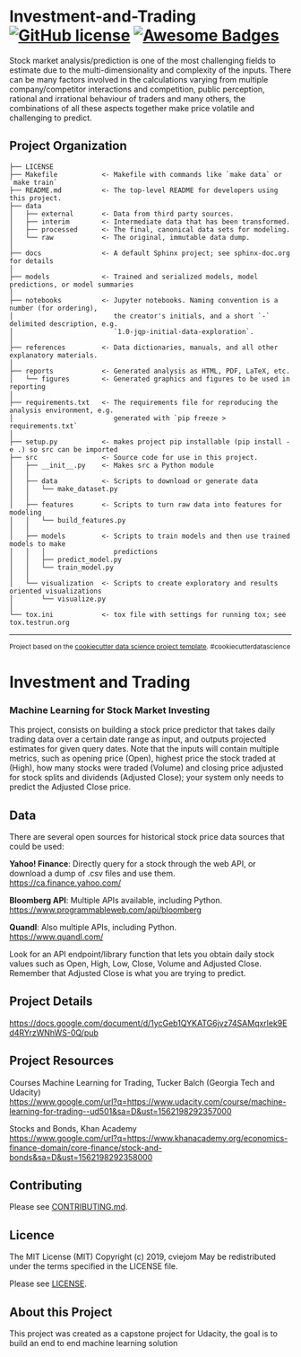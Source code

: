 

Investment-and-Trading [![GitHub license](https://img.shields.io/github/license/Naereen/StrapDown.js.svg)](https://github.com/Naereen/StrapDown.js/blob/master/LICENSE) [![Awesome Badges](https://img.shields.io/badge/badges-awesome-green.svg)](https://github.com/Naereen/badges)
==============================

Stock market analysis/prediction is one of the most challenging fields to estimate due to the multi-dimensionality and complexity of the inputs. There can be many factors involved in the calculations varying from multiple company/competitor interactions and competition, public perception, rational and irrational behaviour of traders and many others, the combinations of all these aspects together make price volatile and challenging to predict.


Project Organization
------------

    ├── LICENSE
    ├── Makefile           <- Makefile with commands like `make data` or `make train`
    ├── README.md          <- The top-level README for developers using this project.
    ├── data
    │   ├── external       <- Data from third party sources.
    │   ├── interim        <- Intermediate data that has been transformed.
    │   ├── processed      <- The final, canonical data sets for modeling.
    │   └── raw            <- The original, immutable data dump.
    │
    ├── docs               <- A default Sphinx project; see sphinx-doc.org for details
    │
    ├── models             <- Trained and serialized models, model predictions, or model summaries
    │
    ├── notebooks          <- Jupyter notebooks. Naming convention is a number (for ordering),
    │                         the creator's initials, and a short `-` delimited description, e.g.
    │                         `1.0-jqp-initial-data-exploration`.
    │
    ├── references         <- Data dictionaries, manuals, and all other explanatory materials.
    │
    ├── reports            <- Generated analysis as HTML, PDF, LaTeX, etc.
    │   └── figures        <- Generated graphics and figures to be used in reporting
    │
    ├── requirements.txt   <- The requirements file for reproducing the analysis environment, e.g.
    │                         generated with `pip freeze > requirements.txt`
    │
    ├── setup.py           <- makes project pip installable (pip install -e .) so src can be imported
    ├── src                <- Source code for use in this project.
    │   ├── __init__.py    <- Makes src a Python module
    │   │
    │   ├── data           <- Scripts to download or generate data
    │   │   └── make_dataset.py
    │   │
    │   ├── features       <- Scripts to turn raw data into features for modeling
    │   │   └── build_features.py
    │   │
    │   ├── models         <- Scripts to train models and then use trained models to make
    │   │   │                 predictions
    │   │   ├── predict_model.py
    │   │   └── train_model.py
    │   │
    │   └── visualization  <- Scripts to create exploratory and results oriented visualizations
    │       └── visualize.py
    │
    └── tox.ini            <- tox file with settings for running tox; see tox.testrun.org


--------

<p><small>Project based on the <a target="_blank" href="https://drivendata.github.io/cookiecutter-data-science/">cookiecutter data science project template</a>. #cookiecutterdatascience</small></p>


# Investment and Trading
### Machine Learning for Stock Market Investing
This project, consists on building a stock price predictor that takes daily trading data over a certain date range as input, and outputs projected estimates for given query dates. Note that the inputs will contain multiple metrics, such as opening price (Open), highest price the stock traded at (High), how many stocks were traded (Volume) and closing price adjusted for stock splits and dividends (Adjusted Close); your system only needs to predict the Adjusted Close price.

Data
----
There are several open sources for historical stock price data sources that could be used:

**Yahoo! Finance**: Directly query for a stock through the web API, or download a dump of .csv files and use them. <br/>
https://ca.finance.yahoo.com/

**Bloomberg API**: Multiple APIs available, including Python.<br/>
https://www.programmableweb.com/api/bloomberg

**Quandl**: Also multiple APIs, including Python.<br/>
https://www.quandl.com/

Look for an API endpoint/library function that lets you obtain daily stock values such as Open, High, Low, Close, Volume and Adjusted Close. Remember that Adjusted Close is what you are trying to predict.

Project Details
---------------
https://docs.google.com/document/d/1ycGeb1QYKATG6jvz74SAMqxrlek9Ed4RYrzWNhWS-0Q/pub

Project Resources
-----------------
Courses
Machine Learning for Trading, Tucker Balch (Georgia Tech and Udacity) <br/>
https://www.google.com/url?q=https://www.udacity.com/course/machine-learning-for-trading--ud501&sa=D&ust=1562198292357000

Stocks and Bonds, Khan Academy <br/>
https://www.google.com/url?q=https://www.khanacademy.org/economics-finance-domain/core-finance/stock-and-bonds&sa=D&ust=1562198292358000

Contributing
------------
Please see [CONTRIBUTING.md](https://github.com/cviejom/Investment-and-Trading/blob/master/CONTRIBUTING.md).

Licence
-------
The MIT License (MIT)
Copyright (c) 2019, cviejom
May be redistributed under the terms specified in the LICENSE file.

Please see [LICENSE](https://github.com/cviejom/Investment-and-Trading/blob/master/LICENSE).

About this Project
------------------
This project was created as a capstone project for Udacity, the goal is to build an end to end machine learning solution